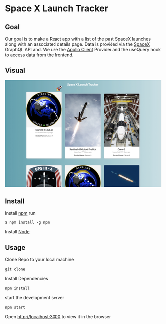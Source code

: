# Space X Launch Tracker
## Goal

Our goal is to make a React app with a list of the past SpaceX launches along with an associated details page. Data is provided via the [SpaceX](https://api.spacex.land/graphql/) GraphQL API and. We use the [Apollo Client](https://www.apollographql.com/) Provider and the useQuery hook to access data from the frontend.

## Visual
<img src="./public/app-visual.jpg">

## Install

Install [npm](https://npmjs.org/) run

```
$ npm install -g npm
```

Install [Node](https://nodejs.org/en/download/)

## Usage
Clone Repo to your local machine

```
git clone
```
Install Dependencies
```
npm install
```

start the development server
```
npm start
```

Open [http://localhost:3000](http://localhost:3000) to view it in the browser.


